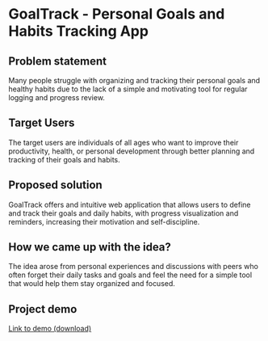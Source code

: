 # GoalTrack - Personal Goals and Habits Tracking App

## Problem statement
Many people struggle with organizing and tracking their personal goals and healthy habits due to the lack of a simple and motivating tool for regular logging and progress review.

## Target Users
The target users are individuals of all ages who want to improve their productivity, health, or personal development through better planning and tracking of their goals and habits.

## Proposed solution
GoalTrack offers and intuitive web application that allows users to define and track their goals and daily habits, with progress visualization and reminders, increasing their motivation and self-discipline.

## How we came up with the idea?
The idea arose from personal experiences and discussions with peers who often forget their daily tasks and goals and feel the need for a simple tool that would help them stay organized and focused.

## Project demo
[Link to demo (download)](https://github.com/goretante/HCI-2025-26-project/blob/main/assignments/demo.mp4)